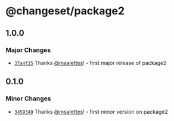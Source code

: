 # @changeset/package2

## 1.0.0

### Major Changes

- [`37a4f25`](https://github.com/msalettes/nx-changeset/commit/37a4f258b5a57988b7c0b12e598f25912622deb3) Thanks [@msalettes](https://github.com/msalettes)! - first major release of package2

## 0.1.0

### Minor Changes

- [`3459349`](https://github.com/msalettes/nx-changeset/commit/345934952da731b6098e414f860a6d41bd3957c4) Thanks [@msalettes](https://github.com/msalettes)! - first minor version on package2
